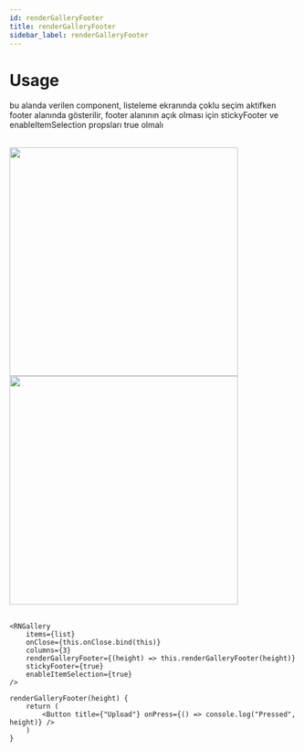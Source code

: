 ```yaml
---
id: renderGalleryFooter
title: renderGalleryFooter
sidebar_label: renderGalleryFooter
---
```


# Usage
bu alanda verilen component, listeleme ekranında çoklu seçim aktifken footer alanında gösterilir, footer alanının açık olması için stickyFooter ve enableItemSelection propsları true olmalı

<br/>

<div class="img-container">
	<img src="../img/ios_renderGalleryFooter.png" height="400"> <img src="../img/android_renderGalleryFooter.png" height="400">
</div>

<br/>

```
<RNGallery
	items={list}
	onClose={this.onClose.bind(this)}
	columns={3}
	renderGalleryFooter={(height) => this.renderGalleryFooter(height)}
	stickyFooter={true}
	enableItemSelection={true}
/>

renderGalleryFooter(height) {
	return (
		<Button title={"Upload"} onPress={() => console.log("Pressed", height)} />
	)
}
```
